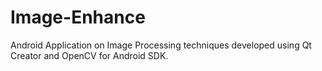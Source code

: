 # Image-Enhance

Android Application on Image Processing techniques developed using Qt Creator and OpenCV for Android SDK.
